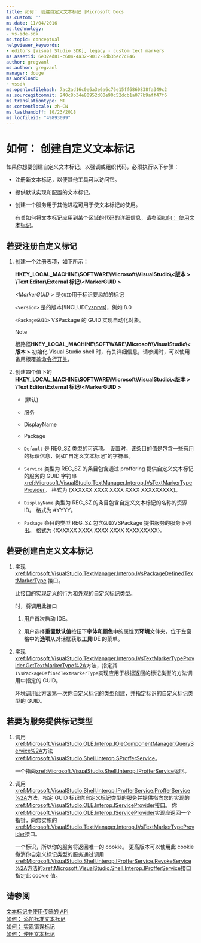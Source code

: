 ```yaml
---
title: 如何： 创建自定义文本标记 |Microsoft Docs
ms.custom: ''
ms.date: 11/04/2016
ms.technology:
- vs-ide-sdk
ms.topic: conceptual
helpviewer_keywords:
- editors [Visual Studio SDK], legacy - custom text markers
ms.assetid: 6e32ed81-c604-4a32-9012-8db3bec7c846
author: gregvanl
ms.author: gregvanl
manager: douge
ms.workload:
- vssdk
ms.openlocfilehash: 7ac2ad16c0e6a3e0a6c76e15ff6860838fa349c2
ms.sourcegitcommit: 240c8b34e80952d00e90c52dcb1a077b9aff47f6
ms.translationtype: MT
ms.contentlocale: zh-CN
ms.lasthandoff: 10/23/2018
ms.locfileid: "49893099"
---
```

# <a name="how-to-create-custom-text-markers"></a>如何： 创建自定义文本标记
如果你想要创建自定义文本标记，以强调或组织代码，必须执行以下步骤：  
  
- 注册新文本标记，以便其他工具可以访问它。  
  
- 提供默认实现和配置的文本标记。  
  
- 创建一个服务用于其他进程可用于使文本标记的使用。  
  
  有关如何将文本标记应用到某个区域的代码的详细信息，请参阅[如何： 使用文本标记](../extensibility/how-to-use-text-markers.md)。  
  
## <a name="to-register-a-custom-marker"></a>若要注册自定义标记  
  
1. 创建一个注册表项，如下所示：  
  
    **HKEY_LOCAL_MACHINE\SOFTWARE\Microsoft\VisualStudio\\\<版本 > \Text Editor\External 标记\\\<MarkerGUID >**  
  
    *\<MarkerGUID >* 是`GUID`用于标识要添加的标记  
  
    `<Version>` 是的版本[!INCLUDE[vsprvs](../code-quality/includes/vsprvs_md.md)]，例如 8.0  
  
    `<PackageGUID>` VSPackage 的 GUID 实现自动化对象。  
  
   > [!NOTE]
   >  根路径**HKEY_LOCAL_MACHINE\SOFTWARE\Microsoft\VisualStudio\\\<版本 >** 初始化 Visual Studio shell 时，有关详细信息，请参阅时，可以使用备用根覆盖[命令行开关](../extensibility/command-line-switches-visual-studio-sdk.md)。  
  
2. 创建四个值下的**HKEY_LOCAL_MACHINE\SOFTWARE\Microsoft\VisualStudio\\\<版本 > \Text Editor\External 标记\\\<MarkerGUID >**  
  
   -   (默认)  
  
   -   服务  
  
   -   DisplayName  
  
   -   Package  
  
   -   `Default` 是 REG_SZ 类型的可选项。 设置时，该条目的值是包含一些有用的标识信息，例如"自定义文本标记"的字符串。  
  
   -   `Service` 类型为 REG_SZ 的条目包含通过 proffering 提供自定义文本标记的服务的 GUID 字符串<xref:Microsoft.VisualStudio.TextManager.Interop.IVsTextMarkerTypeProvider>。 格式为 {XXXXXX XXXX XXXX XXXX XXXXXXXXX}。  
  
   -   `DisplayName` 类型为 REG_SZ 的条目包含自定义文本标记的名称的资源 ID。 格式为 #YYYY。  
  
   -   `Package` 条目的类型 REG_SZ 包含`GUID`VSPackage 提供服务的服务下列出。 格式为 {XXXXXX XXXX XXXX XXXX XXXXXXXXX}。  
  
## <a name="to-create-a-custom-text-marker"></a>若要创建自定义文本标记  
  
1.  实现 <xref:Microsoft.VisualStudio.TextManager.Interop.IVsPackageDefinedTextMarkerType> 接口。  
  
     此接口的实现定义的行为和外观的自定义标记类型。  
  
     时，将调用此接口  
  
    1.  用户首次启动 IDE。  
  
    2.  用户选择**重置默认值**按钮下**字体和颜色**中的属性页**环境**文件夹，位于左窗格中的**选项**从对话框获取**工具**IDE 的菜单。  
  
2.  实现<xref:Microsoft.VisualStudio.TextManager.Interop.IVsTextMarkerTypeProvider.GetTextMarkerType%2A>方法，指定其`IVsPackageDefinedTextMarkerType`实现应用于根据返回的标记类型的方法调用中指定的 GUID。  
  
     环境调用此方法第一次你自定义标记的类型创建，并指定标识的自定义标记类型的 GUID。  
  
## <a name="to-proffer-your-marker-type-as-a-service"></a>若要为服务提供标记类型  
  
1.  调用<xref:Microsoft.VisualStudio.OLE.Interop.IOleComponentManager.QueryService%2A>方法<xref:Microsoft.VisualStudio.Shell.Interop.SProfferService>。  
  
     一个指向<xref:Microsoft.VisualStudio.Shell.Interop.IProfferService>返回。  
  
2.  调用<xref:Microsoft.VisualStudio.Shell.Interop.IProfferService.ProfferService%2A>方法，指定 GUID 标识你自定义标记类型的服务并提供指向您的实现的<xref:Microsoft.VisualStudio.OLE.Interop.IServiceProvider>接口。 你<xref:Microsoft.VisualStudio.OLE.Interop.IServiceProvider>实现应返回一个指针，向您实施的<xref:Microsoft.VisualStudio.TextManager.Interop.IVsTextMarkerTypeProvider>接口。  
  
     一个标识，所以你的服务将返回唯一的 cookie。 更高版本可以使用此 cookie 撤消你自定义标记类型的服务通过调用<xref:Microsoft.VisualStudio.Shell.Interop.IProfferService.RevokeService%2A>方法的<xref:Microsoft.VisualStudio.Shell.Interop.IProfferService>接口指定此 cookie 值。  
  
## <a name="see-also"></a>请参阅  
 [文本标记中使用传统的 API](../extensibility/using-text-markers-with-the-legacy-api.md)   
 [如何： 添加标准文本标记](../extensibility/how-to-add-standard-text-markers.md)   
 [如何： 实现错误标记](../extensibility/how-to-implement-error-markers.md)   
 [如何： 使用文本标记](../extensibility/how-to-use-text-markers.md)